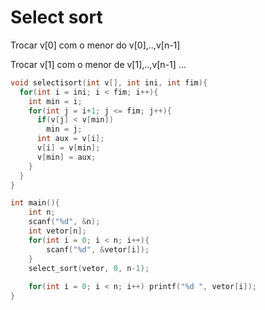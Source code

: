 # Select sort

Trocar v[0] com o menor do v[0],..,v[n-1]

Trocar v[1] com o menor de v[1],..,v[n-1]
...
```cpp
void selectisort(int v[], int ini, int fim){
  for(int i = ini; i < fim; i++){
    int min = i;
    for(int j = i+1; j <= fim; j++){
      if(v[j] < v[min])
        min = j;
      int aux = v[i];
      v[i] = v[min];
      v[min] = aux;
    }
  }
}

int main(){
    int n;
    scanf("%d", &n);
    int vetor[n];
    for(int i = 0; i < n; i++){
        scanf("%d", &vetor[i]);
    }
    select_sort(vetor, 0, n-1);
    
    for(int i = 0; i < n; i++) printf("%d ", vetor[i]);
}
```
